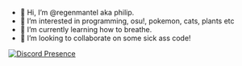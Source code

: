 - 👋 Hi, I’m @regenmantel aka philip.
- 👀 I’m interested in programming, osu!, pokemon, cats, plants etc
- 🌱 I’m currently learning how to breathe.
- 💞️ I’m looking to collaborate on some sick ass code!

[![Discord Presence](https://lanyard.cnrad.dev/api/246632397863387139)](https://discord.com/users/246632397863387139)
<!---
yolydev/yolydev is a ✨ special ✨ repository because its `README.md` (this file) appears on your GitHub profile.
You can click the Preview link to take a look at your changes.
--->
